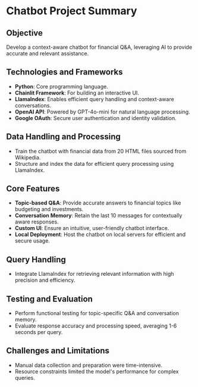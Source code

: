 # Chatbot Project Summary

## Objective
Develop a context-aware chatbot for financial Q&A, leveraging AI to provide accurate and relevant assistance.

## Technologies and Frameworks
- **Python**: Core programming language.
- **Chainlit Framework**: For building an interactive UI.
- **LlamaIndex**: Enables efficient query handling and context-aware conversations.
- **OpenAI API**: Powered by GPT-4o-mini for natural language processing.
- **Google OAuth**: Secure user authentication and identity validation.

## Data Handling and Processing
- Train the chatbot with financial data from 20 HTML files sourced from Wikipedia.
- Structure and index the data for efficient query processing using LlamaIndex.

## Core Features
- **Topic-based Q&A**: Provide accurate answers to financial topics like budgeting and investments.
- **Conversation Memory**: Retain the last 10 messages for contextually aware responses.
- **Custom UI**: Ensure an intuitive, user-friendly chatbot interface.
- **Local Deployment**: Host the chatbot on local servers for efficient and secure usage.

## Query Handling
- Integrate LlamaIndex for retrieving relevant information with high precision and efficiency.

## Testing and Evaluation
- Perform functional testing for topic-specific Q&A and conversation memory.
- Evaluate response accuracy and processing speed, averaging 1-6 seconds per query.

## Challenges and Limitations
- Manual data collection and preparation were time-intensive.
- Resource constraints limited the model's performance for complex queries.
